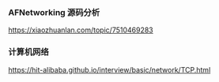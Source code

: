 ### AFNetworking 源码分析
https://xiaozhuanlan.com/topic/7510469283

### 计算机网络
https://hit-alibaba.github.io/interview/basic/network/TCP.html





